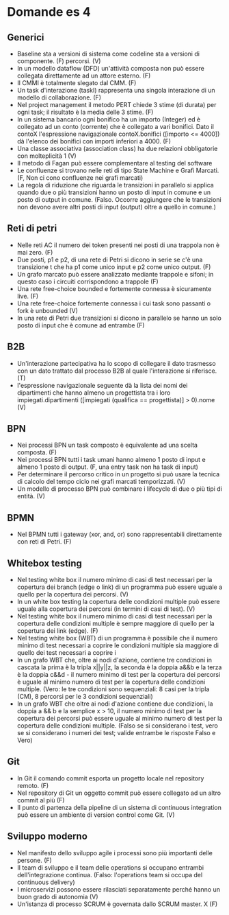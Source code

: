 # Domande es 4

## Generici

- Baseline sta a versioni di sistema come codeline sta a versioni di componente. (F)
percorsi. (V)
- In un modello dataflow (DFD) un'attività composta non può essere collegata direttamente ad un attore esterno. (F)
- Il CMMI è totalmente slegato dal CMM. (F)
- Un task d'interazione (taskI) rappresenta una singola interazione di un modello di collaborazione. (F)
- Nel project management il metodo PERT chiede 3 stime (di durata) per ogni task; il risultato è la media delle 3 stime. (F)
- In un sistema bancario ogni bonifico ha un importo (Integer) ed è collegato ad un conto (corrente) che è collegato a vari bonifici. Dato il contoX l'espressione navigazionale contoX.bonifici ([importo <= 4000]) dà l'elenco dei bonifici con importi inferiori a 4000. (F)
- Una classe associativa (association class) ha due relazioni obbligatorie con molteplicità 1 (V)
-  Il metodo di Fagan può essere complementare al testing del software
- Le confluenze si trovano nelle reti di tipo State Machine e Grafi Marcati. (F, Non ci cono confluenze nei grafi marcati)
- La regola di riduzione che riguarda le transizioni in parallelo si applica quando due o più transizioni hanno un posto di input in comune e un posto di output in comune. (Falso. Occorre aggiungere che le transizioni non devono avere altri posti di input (output) oltre a quello in comune.)

## Reti di petri

- Nelle reti AC il numero dei token presenti nei posti di una trappola non è mai zero. (F)
- Due posti, p1 e p2, di una rete di Petri si dicono in serie se c'è una transizione t che ha p1 come unico input e p2 come unico output. (F)
- Un grafo marcato può essere analizzato mediante trappole e sifoni; in questo caso i circuiti corrispondono a trappole (F)
- Una rete free-choice bounded e fortemente connessa è sicuramente live. (F)
- Una rete free-choice fortemente connessa i cui task sono passanti o fork è unbounded (V)
- In una rete di Petri due transizioni si dicono in parallelo se hanno un solo posto di input che è comune ad entrambe (F)

## B2B

- Un'interazione partecipativa ha lo scopo di collegare il dato trasmesso con un dato trattato dal processo B2B al quale l'interazione si riferisce. (T)
- l'espressione navigazionale seguente dà la lista dei nomi dei dipartimenti che hanno almeno un progettista tra i loro impiegati.dipartimenti ([impiegati (qualifica == progettista)] > 0).nome (V)

## BPN

- Nei processi BPN un task composto è equivalente ad una scelta composta. (F)
- Nei processi BPN tutti i task umani hanno almeno 1 posto di input e almeno 1 posto di output. (F, una entry task non ha task di input)
- Per determinare il percorso critico in un progetto si può usare la tecnica di calcolo del tempo ciclo nei grafi marcati temporizzati. (V)
- Un modello di processo BPN può combinare i lifecycle di due o più tipi di entità. (V)

## BPMN

- Nel BPMN tutti i gateway (xor, and, or) sono rappresentabili direttamente con reti di Petri. (F)

## Whitebox testing

- Nel testing white box il numero minimo di casi di test necessari per la copertura dei branch (edge o link) di un programma può essere uguale a quello per la copertura dei percorsi. (V)
- In un white box testing la copertura delle condizioni multiple può essere uguale alla copertura dei percorsi (in termini di casi di test). (V)
- Nel testing white box il numero minimo di casi di test necessari per la copertura delle condizioni multiple è sempre maggiore di quello per la copertura dei link (edge). (F)
- Nel testing white box (WBT) di un programma è possibile che il numero minimo di test necessari a coprire le condizioni multiple sia maggiore di quello dei test necessari a coprire i 
- In un grafo WBT che, oltre ai nodi d'azione, contiene tre condizioni in cascata la prima è la tripla x||y||z, la seconda è la doppia a&&b e la terza è la doppia c&&d - il numero minimo di test per la copertura dei percorsi è uguale al minimo numero di test per la copertura delle condizioni multiple. (Vero: le tre condizioni sono sequenziali: 8 casi per la tripla (CM), 8 percorsi per le 3 condizioni sequenziali)
- In un grafo WBT che oltre ai nodi d'azione contiene due condizioni, la doppia a && b e la semplice x > 10, il numero minimo di test per la copertura dei percorsi può essere uguale al minimo numero di test per la copertura delle condizioni multiple. (Falso se si considerano i test, vero se si considerano i numeri dei test; valide entrambe le risposte Falso e Vero)

## Git

- In Git il comando commit esporta un progetto locale nel repository remoto. (F)
- Nel repository di Git un oggetto commit può essere collegato ad un altro commit al più (F)
- Il punto di partenza della pipeline di un sistema di continuous integration può essere un ambiente di version control come Git. (V)

## Sviluppo moderno

- Nel manifesto dello sviluppo agile i processi sono più importanti delle persone. (F)
- Il team di sviluppo e il team delle operations si occupano entrambi dell'integrazione continua. (Falso: l'operations team si occupa del continuous delivery)
- I microservizi possono essere rilasciati separatamente perché hanno un buon grado di autonomia (V)
- Un'istanza di processo SCRUM è governata dallo SCRUM master. X (F)